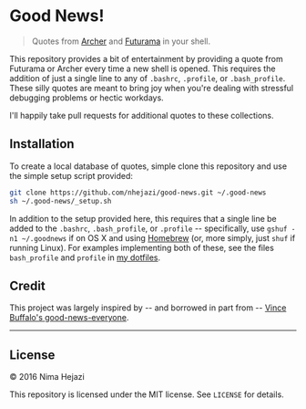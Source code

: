 # Good News!

> Quotes from [Archer](http://www.imdb.com/title/tt1486217/) and 
[Futurama](http://www.imdb.com/title/tt0149460/) in your shell.

This repository provides a bit of entertainment by providing a quote from
Futurama or Archer every time a new shell is opened. This requires the addition
of just a single line to any of `.bashrc`, `.profile`, or `.bash_profile`. These 
silly quotes are meant to bring joy when you're dealing with stressful debugging 
problems or hectic workdays. 

I'll happily take pull requests for additional quotes to these collections.

## Installation

To create a local database of quotes, simple clone this repository and use the
simple setup script provided:
```bash
git clone https://github.com/nhejazi/good-news.git ~/.good-news
sh ~/.good-news/_setup.sh
```

In addition to the setup provided here, this requires that a single line be 
added to the `.bashrc`, `.bash_profile`, or `.profile` -- specifically, use 
`gshuf -n1 ~/.goodnews` if on OS X and using [Homebrew](brew.sh) (or, more 
simply, just `shuf` if running Linux). For examples implementing both of these, 
see the files `bash_profile` and `profile` in [my 
dotfiles](https://github.com/nhejazi/mydotfiles.git).

## Credit

This project was largely inspired by -- and borrowed in part from -- [Vince 
Buffalo's good-news-everyone](https://github.com/vsbuffalo/good-news-everyone).

---

## License

&copy; 2016 Nima Hejazi

This repository is licensed under the MIT license. See `LICENSE` for details.
